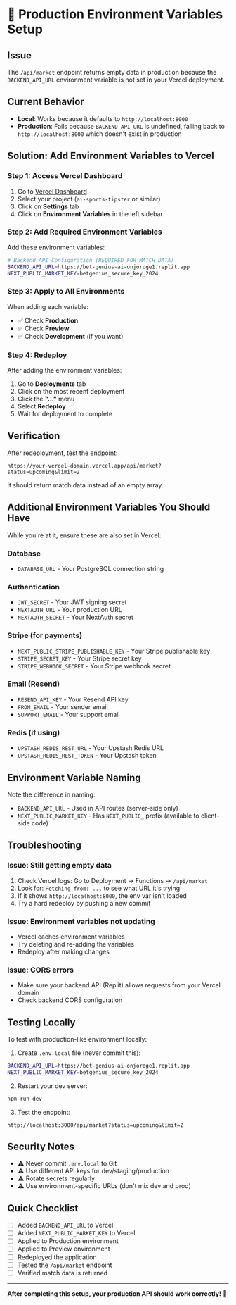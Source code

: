 # 🚀 **Production Environment Variables Setup**

## **Issue**
The `/api/market` endpoint returns empty data in production because the `BACKEND_API_URL` environment variable is not set in your Vercel deployment.

## **Current Behavior**
- **Local**: Works because it defaults to `http://localhost:8000`
- **Production**: Fails because `BACKEND_API_URL` is undefined, falling back to `http://localhost:8000` which doesn't exist in production

## **Solution: Add Environment Variables to Vercel**

### **Step 1: Access Vercel Dashboard**
1. Go to [Vercel Dashboard](https://vercel.com/dashboard)
2. Select your project (`ai-sports-tipster` or similar)
3. Click on **Settings** tab
4. Click on **Environment Variables** in the left sidebar

### **Step 2: Add Required Environment Variables**

Add these environment variables:

```bash
# Backend API Configuration (REQUIRED FOR MATCH DATA)
BACKEND_API_URL=https://bet-genius-ai-onjoroge1.replit.app
NEXT_PUBLIC_MARKET_KEY=betgenius_secure_key_2024
```

### **Step 3: Apply to All Environments**
When adding each variable:
- ✅ Check **Production**
- ✅ Check **Preview**
- ✅ Check **Development** (if you want)

### **Step 4: Redeploy**
After adding the environment variables:
1. Go to **Deployments** tab
2. Click on the most recent deployment
3. Click the **"..."** menu
4. Select **Redeploy**
5. Wait for deployment to complete

## **Verification**

After redeployment, test the endpoint:
```
https://your-vercel-domain.vercel.app/api/market?status=upcoming&limit=2
```

It should return match data instead of an empty array.

## **Additional Environment Variables You Should Have**

While you're at it, ensure these are also set in Vercel:

### **Database**
- `DATABASE_URL` - Your PostgreSQL connection string

### **Authentication**
- `JWT_SECRET` - Your JWT signing secret
- `NEXTAUTH_URL` - Your production URL
- `NEXTAUTH_SECRET` - Your NextAuth secret

### **Stripe (for payments)**
- `NEXT_PUBLIC_STRIPE_PUBLISHABLE_KEY` - Your Stripe publishable key
- `STRIPE_SECRET_KEY` - Your Stripe secret key
- `STRIPE_WEBHOOK_SECRET` - Your Stripe webhook secret

### **Email (Resend)**
- `RESEND_API_KEY` - Your Resend API key
- `FROM_EMAIL` - Your sender email
- `SUPPORT_EMAIL` - Your support email

### **Redis (if using)**
- `UPSTASH_REDIS_REST_URL` - Your Upstash Redis URL
- `UPSTASH_REDIS_REST_TOKEN` - Your Upstash token

## **Environment Variable Naming**

Note the difference in naming:
- `BACKEND_API_URL` - Used in API routes (server-side only)
- `NEXT_PUBLIC_MARKET_KEY` - Has `NEXT_PUBLIC_` prefix (available to client-side code)

## **Troubleshooting**

### **Issue: Still getting empty data**
1. Check Vercel logs: Go to Deployment → Functions → `/api/market`
2. Look for: `Fetching from: ...` to see what URL it's trying
3. If it shows `http://localhost:8000`, the env var isn't loaded
4. Try a hard redeploy by pushing a new commit

### **Issue: Environment variables not updating**
- Vercel caches environment variables
- Try deleting and re-adding the variables
- Redeploy after making changes

### **Issue: CORS errors**
- Make sure your backend API (Replit) allows requests from your Vercel domain
- Check backend CORS configuration

## **Testing Locally**

To test with production-like environment locally:

1. Create `.env.local` file (never commit this):
```bash
BACKEND_API_URL=https://bet-genius-ai-onjoroge1.replit.app
NEXT_PUBLIC_MARKET_KEY=betgenius_secure_key_2024
```

2. Restart your dev server:
```bash
npm run dev
```

3. Test the endpoint:
```
http://localhost:3000/api/market?status=upcoming&limit=2
```

## **Security Notes**

- ⚠️ Never commit `.env.local` to Git
- ⚠️ Use different API keys for dev/staging/production
- ⚠️ Rotate secrets regularly
- ⚠️ Use environment-specific URLs (don't mix dev and prod)

## **Quick Checklist**

- [ ] Added `BACKEND_API_URL` to Vercel
- [ ] Added `NEXT_PUBLIC_MARKET_KEY` to Vercel
- [ ] Applied to Production environment
- [ ] Applied to Preview environment
- [ ] Redeployed the application
- [ ] Tested the `/api/market` endpoint
- [ ] Verified match data is returned

---

**After completing this setup, your production API should work correctly!** 🎉

